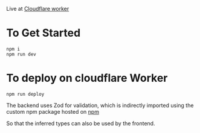 Live at [Cloudflare worker](https://api.bloggle.rohanvaidya.tech/)
<!--  [and here also](https://backend.rohanv-rvaidya.workers.dev/) -->

# To Get Started
```
npm i
npm run dev
```

# To deploy on cloudflare Worker
```
npm run deploy
```

The backend uses Zod for validation, which is indirectly imported using the custom npm package hosted on [npm](https://www.npmjs.com/package/@qq07/bloggle-common)

So that the inferred types can also be used by the frontend.